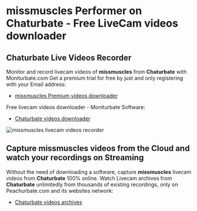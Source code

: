 # missmuscles Performer on Chaturbate - Free LiveCam videos downloader

## Chaturbate Live Videos Recorder

Monitor and record livecam videos of **missmuscles** from **Chaturbate** with Moniturbate.com
Get a premium trial for free by just and only registering with your Email address:
* [missmuscles Premium videos downloader](https://moniturbate.com/request-demo-licence-key.html)

Free livecam videos downloader - Moniturbate Software:
* [Chaturbate videos downloader](https://moniturbate.com/moniturbate-download-software.html)

![missmuscles livecam videos recorder](https://peachurnet.com/templates/moniturbate-software.png)


## Capture missmuscles videos from the Cloud and watch your recordings on Streaming

Without the need of downloading a software, capture **missmuscles** livecam videos from **Chaturbate** 100% online.
Watch Livecam archives from **Chaturbate** unlimitedly from thousands of existing recordings, only on Peachurbate.com and its websites network:
* [Chaturbate videos archives](https://peachurnet.com/)